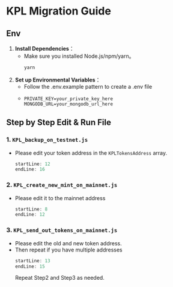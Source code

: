 # KPL Migration Guide

## Env

1. **Install Dependencies**：
   - Make sure you installed Node.js/npm/yarn。
     ```bash
     yarn
     ```
2. **Set up Environmental Variables**：
   - Follow the .env.example pattern to create a .env file
   - ```
     PRIVATE_KEY=your_private_key_here
     MONGODB_URL=your_mongodb_url_here
     ```

## Step by Step Edit & Run File

### 1. `KPL_backup_on_testnet.js`

- Please edit your token address in the `KPLTokensAddress` array.
  ```javascript:KPL_backup_on_testnet.js
  startLine: 12
  endLine: 16
  ```

### 2. `KPL_create_new_mint_on_mainnet.js`

- Please edit it to the mainnet address
  ```javascript:KPL_create_new_mint_on_mainnet.js
  startLine: 8
  endLine: 12
  ```

### 3. `KPL_send_out_tokens_on_mainnet.js`

- Please edit the old and new token address.
- Then repeat if you have multiple addresses
  ```javascript:KPL_send_out_tokens_on_mainnet.js
  startLine: 13
  endLine: 15
  ```
  Repeat Step2 and Step3 as needed.
